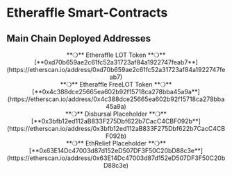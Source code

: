 # Etheraffle Smart-Contracts

## Main Chain Deployed Addresses

<p align='center'>
  **❍** Etheraffle LOT Token **❍**
  <br/>
  [**0xd70b659ae2c61fc52a31723af84a1922747feab7**](https://etherscan.io/address/0xd70b659ae2c61fc52a31723af84a1922747feab7)
  <br/>
  **❍** Etheraffle FreeLOT Token **❍**
  <br/>
  [**0x4c388dce25665ea602b92f15718ca278bba45a9a**](https://etherscan.io/address/0x4c388dce25665ea602b92f15718ca278bba45a9a)
  <br/>
  **❍** Disbursal Placeholder **❍**
  <br/>
  [**0x3bfb12ed112aB833F275Dbf622b7CacC4CBF092b**](https://etherscan.io/address/0x3bfb12ed112aB833F275Dbf622b7CacC4CBF092b)    
    <br/>
  **❍** EthRelief Placeholder **❍**
  <br/>
  [**0x63E14Dc47003d87d152eD507DF3F50C20bD88c3e**](https://etherscan.io/address/0x63E14Dc47003d87d152eD507DF3F50C20bD88c3e)
</p>
